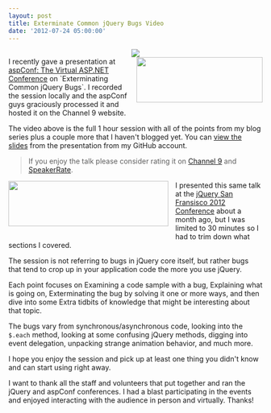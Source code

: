 ```yaml
---
layout: post
title: Exterminate Common jQuery Bugs Video
date: '2012-07-24 05:00:00'
---
```


<div class="separator" style="clear: both; text-align: center;">
<a href="http://channel9.msdn.com/Events/aspConf/aspConf/Exterminating-Common-jQuery-Bugs" imageanchor="1" style="margin-left: 1em; margin-right: 1em;" target="_blank"><img border="0" src="http://3.bp.blogspot.com/-FxKYBuSR0Oc/UA4jkjjE_jI/AAAAAAAAR6A/wWa4aWFvhLg/s1600/aspconf-screenshot-2.png" /></a></div>

<div class="separator" style="clear: both; text-align: center;">
<a href="http://4.bp.blogspot.com/-ACyk-UgzTx8/UA4mHOB7l8I/AAAAAAAAR6Q/oi1ucZw9fak/s1600/aspconf-logo-2.png" imageanchor="1" style="clear:right; float:right; margin-left:1em; margin-bottom:1em"><img border="0" height="90" width="250" src="http://4.bp.blogspot.com/-ACyk-UgzTx8/UA4mHOB7l8I/AAAAAAAAR6Q/oi1ucZw9fak/s400/aspconf-logo-2.png" /></a></div>
I recently gave a presentation at <a href="http://www.aspconf.net/">aspConf: The Virtual ASP.NET Conference</a> on `Exterminating Common jQuery Bugs`. I recorded the session locally and the aspConf guys graciously processed it and hosted it on the Channel 9 website.

The video above is the full 1 hour session with all of the points from my blog series plus a couple more that I haven't blogged yet. You can <a href="http://elijahmanor.github.com/talks/find-jquery-bugs/index.html">view the slides</a> from the presentation from my GitHub account.

<blockquote>
If you enjoy the talk please consider rating it on <a href="http://channel9.msdn.com/Events/aspConf/aspConf/Exterminating-Common-jQuery-Bugs" target="_blank">Channel 9</a> and <a href="http://speakerrate.com/talks/13421-exterminating-common-jquery-bugs" target="_blank">SpeakerRate</a>.</blockquote>

<div class="separator" style="clear: both; text-align: center;">
<a href="http://2.bp.blogspot.com/-G09HNME6Uw0/UA4mMrM7AfI/AAAAAAAAR6c/wFLciyO2dAM/s1600/jqcon-sanfran-conf.png" imageanchor="1" style="clear:left; float:left;margin-right:1em; margin-bottom:1em"><img border="0" height="90" width="317" src="http://2.bp.blogspot.com/-G09HNME6Uw0/UA4mMrM7AfI/AAAAAAAAR6c/wFLciyO2dAM/s400/jqcon-sanfran-conf.png" /></a></div>
I presented this same talk at the <a href="http://events.jquery.org/2012/sf/">jQuery San Fransisco 2012 Conference</a> about a month ago, but I was limited to 30 minutes so I had to trim down what sections I covered.

The session is not referring to bugs in jQuery core itself, but rather bugs that tend to crop up in your application code the more you use jQuery. 

Each point focuses on Examining a code sample with a bug, Explaining what is going on, Exterminating the bug by solving it one or more ways, and then dive into some Extra tidbits of knowledge that might be interesting about that topic.

The bugs vary from synchronous/asynchronous code, looking into the <code>$.each</code> method, looking at some confusing jQuery methods, digging into event delegation, unpacking strange animation behavior, and much more.

I hope you enjoy the session and pick up at least one thing you didn't know and can start using right away.

I want to thank all the staff and volunteers that put together and ran the jQuery and aspConf conferences. I had a blast participating in the events and enjoyed interacting with the audience in person and virtually. Thanks!